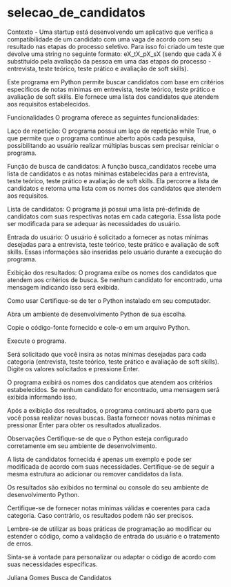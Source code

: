 # selecao_de_candidatos
Contexto - Uma startup está desenvolvendo um aplicativo que verifica a compatibilidade
de um candidato com uma vaga de acordo com seu resultado nas etapas do
processo seletivo.
Para isso foi criado um teste que devolve uma string no seguinte formato:
eX_tX_pX_sX (sendo que cada X é substituído pela avaliação da pessoa em
uma das etapas do processo - entrevista, teste teórico, teste prático e
avaliação de soft skills).






Este programa em Python permite buscar candidatos com base em critérios específicos de notas mínimas em entrevista, teste teórico, teste prático e avaliação de soft skills. Ele fornece uma lista dos candidatos que atendem aos requisitos estabelecidos.

Funcionalidades
O programa oferece as seguintes funcionalidades:

Laço de repetição: O programa possui um laço de repetição while True, o que permite que o programa continue aberto após cada pesquisa, possibilitando ao usuário realizar múltiplas buscas sem precisar reiniciar o programa.

Função de busca de candidatos: A função busca_candidatos recebe uma lista de candidatos e as notas mínimas estabelecidas para a entrevista, teste teórico, teste prático e avaliação de soft skills. Ela percorre a lista de candidatos e retorna uma lista com os nomes dos candidatos que atendem aos requisitos.

Lista de candidatos: O programa já possui uma lista pré-definida de candidatos com suas respectivas notas em cada categoria. Essa lista pode ser modificada para se adequar às necessidades do usuário.

Entrada do usuário: O usuário é solicitado a fornecer as notas mínimas desejadas para a entrevista, teste teórico, teste prático e avaliação de soft skills. Essas informações são inseridas pelo usuário durante a execução do programa.

Exibição dos resultados: O programa exibe os nomes dos candidatos que atendem aos critérios de busca. Se nenhum candidato for encontrado, uma mensagem indicando isso será exibida.

Como usar
Certifique-se de ter o Python instalado em seu computador.

Abra um ambiente de desenvolvimento Python de sua escolha.

Copie o código-fonte fornecido e cole-o em um arquivo Python.

Execute o programa.

Será solicitado que você insira as notas mínimas desejadas para cada categoria (entrevista, teste teórico, teste prático e avaliação de soft skills). Digite os valores solicitados e pressione Enter.

O programa exibirá os nomes dos candidatos que atendem aos critérios estabelecidos. Se nenhum candidato for encontrado, uma mensagem será exibida informando isso.

Após a exibição dos resultados, o programa continuará aberto para que você possa realizar novas buscas. Basta fornecer novas notas mínimas e pressionar Enter para obter os resultados atualizados.

Observações
Certifique-se de que o Python esteja configurado corretamente em seu ambiente de desenvolvimento.

A lista de candidatos fornecida é apenas um exemplo e pode ser modificada de acordo com suas necessidades. Certifique-se de seguir a mesma estrutura ao adicionar ou remover candidatos da lista.

Os resultados são exibidos no terminal ou console do seu ambiente de desenvolvimento Python.

Certifique-se de fornecer notas mínimas válidas e coerentes para cada categoria. Caso contrário, os resultados podem não ser precisos.

Lembre-se de utilizar as boas práticas de programação ao modificar ou estender o código, como a validação de entrada do usuário e o tratamento de erros.

Sinta-se à vontade para personalizar ou adaptar o código de acordo com suas necessidades específicas.

Juliana Gomes
Busca de Candidatos
